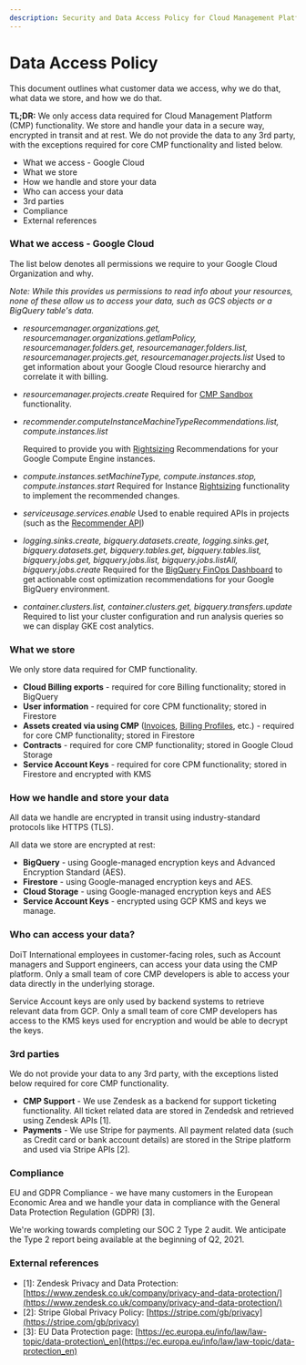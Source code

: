 ```yaml
---
description: Security and Data Access Policy for Cloud Management Platform
---
```


# Data Access Policy

This document outlines what customer data we access, why we do that, what data we store, and how we do that.

**TL;DR:** We only access data required for Cloud Management Platform \(CMP\) functionality. We store and handle your data in a secure way, encrypted in transit and at rest. We do not provide the data to any 3rd party, with the exceptions required for core CMP functionality and listed below.

* What we access - Google Cloud
* What we store
* How we handle and store your data
* Who can access your data
* 3rd parties
* Compliance
* External references

### What we access - Google Cloud <a id="h_7bc78dd6-eab0-4188-bf00-b0017561511f"></a>

The list below denotes all permissions we require to your Google Cloud Organization and why.

_Note: While this provides us permissions to read info about your resources, none of these allow us to access your data, such as GCS objects or a BigQuery table's data._

* _resourcemanager.organizations.get, resourcemanager.organizations.getIamPolicy, resourcemanager.folders.get, resourcemanager.folders.list, resourcemanager.projects.get, resourcemanager.projects.list_  Used to get information about your Google Cloud resource hierarchy and correlate it with billing.  
* _resourcemanager.projects.create_  Required for [CMP Sandbox](../cloud-sandbox-management/create-gcp-sandbox-accounts.md) functionality.  
* _recommender.computeInstanceMachineTypeRecommendations.list, compute.instances.list_

  
  Required to provide you with [Rightsizing](../dashboards/rightsizing-for-google-cloud.md) Recommendations for your Google Compute Engine instances.  
  

* _compute.instances.setMachineType, compute.instances.stop, compute.instances.start_   Required for Instance [Rightsizing](../dashboards/rightsizing-for-google-cloud.md) functionality to implement the recommended changes.  
* _serviceusage.services.enable_  Used to enable required APIs in projects \(such as the [Recommender API](https://cloud.google.com/recommender/docs/reference/rest)\)  
* _logging.sinks.create, bigquery.datasets.create, logging.sinks.get, bigquery.datasets.get, bigquery.tables.get, bigquery.tables.list, bigquery.jobs.get, bigquery.jobs.list, bigquery.jobs.listAll, bigquery.jobs.create_  Required for the [BigQuery FinOps Dashboard](../dashboards/bigquery-finops-dashboard.md) to get actionable cost optimization recommendations for your Google BigQuery environment.  
* _container.clusters.list, container.clusters.get, bigquery.transfers.update_  Required to list your cluster configuration and run analysis queries so we can display GKE cost analytics.

### What we store <a id="h_a0f898d0-5b4d-4976-94da-9babbed3ebc6"></a>

We only store data required for CMP functionality.

* **Cloud Billing exports** - required for core Billing functionality; stored in BigQuery
* **User information** - required for core CPM functionality; stored in Firestore
* **Assets created via using CMP** \([Invoices](../invoices-and-payments/managing-invoices.md), [Billing Profiles](../invoices-and-payments/setting-up-a-new-billing-profile.md), etc.\) - required for core CMP functionality; stored in Firestore
* **Contracts** - required for core CMP functionality; stored in Google Cloud Storage
* **Service Account Keys** - required for core CPM functionality; stored in Firestore and encrypted with KMS

### How we handle and store your data <a id="h_24ce7c2f-7dbb-482d-94a7-3a73a39adcb7"></a>

All data we handle are encrypted in transit using industry-standard protocols like HTTPS \(TLS\). 

All data we store are encrypted at rest:

* **BigQuery** - using Google-managed encryption keys and Advanced Encryption Standard \(AES\).
* **Firestore** - using Google-managed encryption keys and AES.
* **Cloud Storage** - using Google-managed encryption keys and AES
* **Service Account Keys** - encrypted using GCP KMS and keys we manage.

### Who can access your data? <a id="h_e71c7f53-d7e9-4273-a1cc-49e6714bbfa6"></a>

DoiT International employees in customer-facing roles, such as Account managers and Support engineers, can access your data using the CMP platform. Only a small team of core CMP developers is able to access your data directly in the underlying storage.

Service Account keys are only used by backend systems to retrieve relevant data from GCP. Only a small team of core CMP developers has access to the KMS keys used for encryption and would be able to decrypt the keys.

### 3rd parties <a id="h_2dd17fc8-13d8-4aad-b58c-3a9be9bc310e"></a>

We do not provide your data to any 3rd party, with the exceptions listed below required for core CMP functionality.

* **CMP Support** - We use Zendesk as a backend for support ticketing functionality. All ticket related data are stored in Zendedsk and retrieved using Zendesk APIs \[1\].
* **Payments** - We use Stripe for payments. All payment related data \(such as Credit card or bank account details\) are stored in the Stripe platform and used via Stripe APIs \[2\].

### Compliance <a id="h_cb4c8c24-7b2b-4458-b890-8c866b99aee6"></a>

EU and GDPR Compliance - we have many customers in the European Economic Area and we handle your data in compliance with the General Data Protection Regulation \(GDPR\) \[3\].

We're working towards completing our SOC 2 Type 2 audit. We anticipate the Type 2 report being available at the beginning of Q2, 2021.

### External references <a id="h_923e9d39-0606-471f-bbb3-2f899c859d8c"></a>

* \[1\]: Zendesk Privacy and Data Protection: [https://www.zendesk.co.uk/company/privacy-and-data-protection/](https://www.zendesk.co.uk/company/privacy-and-data-protection/)
* \[2\]: Stripe Global Privacy Policy: [https://stripe.com/gb/privacy](https://stripe.com/gb/privacy)
* \[3\]: EU Data Protection page: [https://ec.europa.eu/info/law/law-topic/data-protection\_en](https://ec.europa.eu/info/law/law-topic/data-protection_en)

